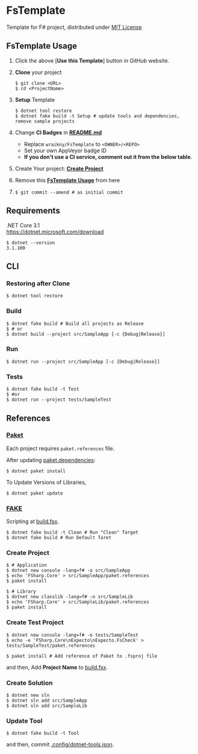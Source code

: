 # FsTemplate
Template for F# project, distributed under [MIT License](/LICENSE)

## FsTemplate Usage
1. Click the above [**Use this Template**] button in GitHub website.

2. **Clone** your project
    ```shell
    $ git clone <URL>
    $ cd <ProjectName>
    ```
3. **Setup** Template
    ```shell
    $ dotnet tool restore
    $ dotnet fake build -t Setup # update tools and dependencies, remove sample projects
    ```

4. Change **CI Badges** in **[README.md](/README.md)**
    - Replace `wraikny/FsTemplate` to `<OWNER>/<REPO>`
    - Set your own AppVeyor badge ID
    - **If you don't use a CI service, comment out it from the below table**.
5. Create Your project: **[Create Project](#Create-Project)**
6. Remove this **[FsTemplate Usage](#FsTemplate-Usage)** from here
7.
    ```shell
    $ git commit --amend # as initial commit
    ```

## Requirements
.NET Core 3.1  
https://dotnet.microsoft.com/download  

```shell
$ dotnet --version
3.1.100
```

## CLI

### Restoring after Clone
```shell
$ dotnet tool restore
```

### Build
```shell
$ dotnet fake build # Build all projects as Release
$ # or
$ dotnet build --project src/SampleApp [-c {Debug|Release}]
```

### Run
```shell
$ dotnet run --project src/SampleApp [-c {Debug|Release}]
```

### Tests
```shell
$ dotnet fake build -t Test
$ #or
$ dotnet run --project tests/SampleTest
```

## References
### [Paket](https://fsprojects.github.io/Paket/index.html)  
Each project requires `paket.references` file.

After updating [paket.dependencies](/paket.dependencies):
```shell
$ dotnet paket install
```

To Update Versions of Libraries,
```shell
$ dotnet paket update
```

### [FAKE](https://fake.build/)  
Scripting at [build.fsx](/build.fsx).  

```shell
$ dotnet fake build -t Clean # Run "Clean" Target
$ dotnet fake build # Run Default Taret
```

### Create Project
```shell
$ # Application
$ dotnet new console -lang=f# -o src/SampleApp
$ echo 'FSharp.Core' > src/SampleApp/paket.references
$ paket install

$ # Library
$ dotnet new classlib -lang=f# -o src/SampleLib
$ echo 'FSharp.Core' > src/SampleLib/paket.references
$ paket install
```

### Create Test Project
```shell
$ dotnet new console -lang=f# -o tests/SampleTest
$ echo -e 'FSharp.Core\nExpecto\nExpecto.FsCheck' > tests/SampleTest/paket.references

$ paket install # Add reference of Paket to .fsproj file
```
and then, Add **Project Name** to [build.fsx](/build.fsx).

### Create Solution
```shell
$ dotnet new sln
$ dotnet sln add src/SampleApp
$ dotnet sln add src/SampleLib
```

### Update Tool
```shell
$ dotnet fake build -t Tool
```
and then, commit [.config/dotnet-tools.json](/.config/dotnet-tools.json).
